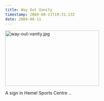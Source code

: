 ```yaml
---
title: Way Out Vanity
timestamp: 2004-08-11T19:31:13Z
date: 2004-08-11
---
```


<img alt="way-out-vanity.jpg" src="http://blog.whatfettle.com/archives/way-out-vanity.jpg" width="300" height="177" border="0" />

A sign in Hemel Sports Centre ..